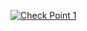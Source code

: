 [![Check Point 1](https://i.imghippo.com/files/1706385362.jpg)](https://m.youtube.com/watch?v=wKID-S3ufrU)

